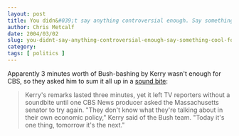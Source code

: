 ```yaml
---
layout: post
title: You didn&#039;t say anything controversial enough. Say something cool for the people at home.
author: Chris Metcalf
date: 2004/03/02
slug: you-didnt-say-anything-controversial-enough-say-something-cool-for-the-people-at-home
category: 
tags: [ politics ]
---
```


Apparently 3 minutes worth of Bush-bashing by Kerry wasn't enough for CBS, so they asked him to sum it all up in a <a href="http://www.plastic.com/article.html;sid=04/03/01/01244055;cmt=22">sound bite</a>:
<blockquote>Kerry's remarks lasted three minutes, yet it left TV reporters without a soundbite until one CBS News producer asked the Massachusetts senator to try again.
"They don't know what they're talking about in their own economic policy," Kerry said of the Bush team. "Today it's one thing, tomorrow it's the next."</blockquote>
